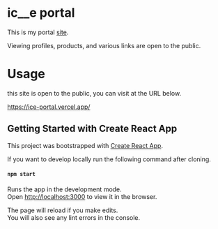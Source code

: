 # ic__e portal

This is my portal [site](https://ice-portal.vercel.app/).

Viewing profiles, products, and various links are open to the public.

# Usage

this site is open to the public, you can visit at the URL below.

https://ice-portal.vercel.app/

## Getting Started with Create React App

This project was bootstrapped with [Create React App](https://github.com/facebook/create-react-app).

If you want to develop locally run the following command after cloning.

#### `npm start`

Runs the app in the development mode.\
Open [http://localhost:3000](http://localhost:3000) to view it in the browser.

The page will reload if you make edits.\
You will also see any lint errors in the console.
